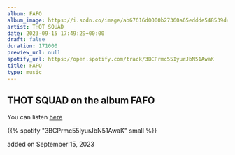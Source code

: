 ```yaml
---
album: FAFO
album_image: https://i.scdn.co/image/ab67616d0000b27360a65eddde548539d4d85a9e
artist: THOT SQUAD
date: 2023-09-15 17:49:29+00:00
draft: false
duration: 171000
preview_url: null
spotify_url: https://open.spotify.com/track/3BCPrmc55IyurJbN51AwaK
title: FAFO
type: music
---
```



## THOT SQUAD on the album FAFO

You can listen [here](https://open.spotify.com/track/3BCPrmc55IyurJbN51AwaK)

{{% spotify "3BCPrmc55IyurJbN51AwaK" small %}}

added on September 15, 2023
